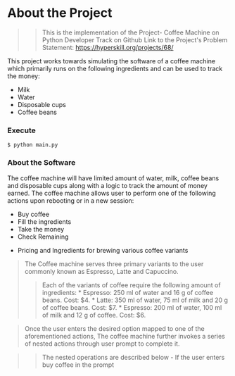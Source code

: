 # About the Project
> > This is the implementation of the Project- Coffee Machine on Python Developer Track on Github
    Link to the Project's Problem Statement: https://hyperskill.org/projects/68/

This project works towards simulating the software of a coffee machine which primarily runs on the following ingredients and can be used to track the money:
* Milk
* Water
* Disposable cups
* Coffee beans

### Execute
```$ python main.py ```

### About the Software
The coffee machine will have limited amount of water, milk, coffee beans and disposable cups along with a logic to track the amount of money earned.
The coffee machine allows user to perform one of the following actions upon rebooting or in a new session: 
* Buy coffee
* Fill the ingredients
* Take the money
* Check Remaining

- Pricing and Ingredients for brewing various coffee variants
> The Coffee machine serves three primary variants to the user commonly known as Espresso, Latte and Capuccino.
>> Each of the variants of coffee require the following amount of ingredients:
    * Espresso: 250 ml of water and 16 g of coffee beans. Cost: $4.
    * Latte: 350 ml of water, 75 ml of milk and 20 g of coffee beans. Cost: $7.
    * Espresso: 200 ml of water, 100 ml of milk and 12 g of coffee. Cost: $6.

> Once the user enters the desired option mapped to one of the aforementioned actions, The coffee machine further invokes a series of nested actions through user prompt to complete it.

> > The nested operations are described below
    - If the user enters buy coffee in the prompt

